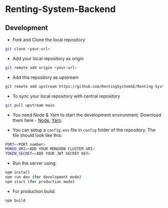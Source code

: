 # Renting-System-Backend

## Development
- Fork and Clone the local repository
```bash
git clone <your-url>
```
- Add your local repository as origin
```bash
git remote add origin <your-url>
```

- Add this repository as upstream
```bash
git remote add upstream https://github.com/RentingSystemSE/Renting-System-Backend.git
```

- To sync your local repository with central repository
```bash
git pull upstream main
```

- You need Node & Yarn to start the development environment. Download them here - [Node](https://nodejs.org/), [Yarn](https://yarnpkg.com).

- You can setup a `config.env` file in `config` folder of the repository. The file should look like this:

```bash
PORT=<PORT number>
MONGO_URI=<ADD YOUR MONGODB CLUSTER URI>
TOKEN_SECRET=<ADD YOUR JWT SECRET KEY>
```

- Run the server using:

```bash
npm install
npm run dev (for development mode)
npm start (for production mode)
```

- For production build:

```bash
npm build
```
